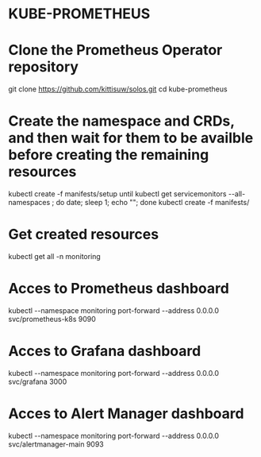 # KUBE-PROMETHEUS
# Clone the Prometheus Operator repository
git clone https://github.com/kittisuw/solos.git
cd kube-prometheus

# Create the namespace and CRDs, and then wait for them to be availble before creating the remaining resources
kubectl create -f manifests/setup
until kubectl get servicemonitors --all-namespaces ; do date; sleep 1; echo ""; done
kubectl create -f manifests/

# Get created resources
kubectl get all -n monitoring

# Acces to Prometheus dashboard
kubectl --namespace monitoring port-forward --address 0.0.0.0 svc/prometheus-k8s 9090

# Acces to Grafana dashboard
kubectl --namespace monitoring port-forward --address 0.0.0.0 svc/grafana 3000

# Acces to Alert Manager dashboard
kubectl --namespace monitoring port-forward --address 0.0.0.0 svc/alertmanager-main 9093
